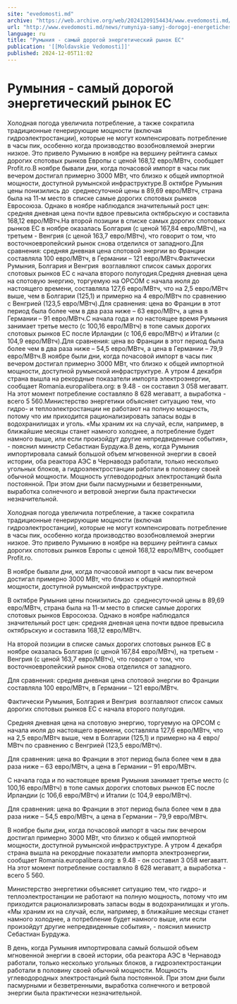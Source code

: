 ```yaml
---
site: "evedomosti.md"
archive: "https://web.archive.org/web/20241209154434/www.evedomosti.md/news/rumyniya-samyj-dorogoj-energeticheskij-rynok-es"
url: "http://www.evedomosti.md/news/rumyniya-samyj-dorogoj-energeticheskij-rynok-es"
language: ru
title: "Румыния - самый дорогой энергетический рынок ЕС"
publication: '[[Moldavskie Vedomosti]]'
published: 2024-12-05T11:02
---
```


# Румыния - самый дорогой энергетический рынок ЕС

Холодная погода увеличила потребление, а также сократила традиционные генерирующие мощности (включая гидроэлектростанции), которые не могут компенсировать потребление в часы пик, особенно когда производство возобновляемой энергии низкое. Это привело Румынию в ноябре на вершину рейтинга самых дорогих спотовых рынков Европы с ценой 168,12 евро/МВтч, сообщает Profit.ro.В ноябре бывали дни, когда почасовой импорт в часы пик вечером достигал примерно 3000 МВт, что близко к общей импортной мощности, доступной румынской инфраструктуре.В октябре Румыния цены понизились до  среднесуточной цены в 89,69 евро/МВтч, страна была на 11-м место в списке самые дорогих спотовых рынков Евросоюза. Однако в ноябре наблюдался значительный рост цен: средняя дневная цена почти вдвое превысила октябрьскую и составила 168,12 евро/МВтч.На второй позиции в списке самых дорогих спотовых рынков ЕС в ноябре оказалась Болгария (с ценой 167,84 евро/МВтч), на третьем - Венгрия (с ценой 163,7 евро/МВтч), что говорит о том, что  восточноевропейский рынок снова отделился от западного.Для сравнения: средняя дневная цена спотовой энергии во Франции составляла 100 евро/МВтч, в Германии – 121 евро/МВтч.Фактически Румыния, Болгария и Венгрия  возглавляют список самых дорогих спотовых рынков ЕС с начала второго полугодия.Средняя дневная цена на спотовую энергию, торгуемую на OPCOM с начала июля до настоящего времени, составляла 127,6 евро/МВтч, что на 2,5 евро/МВтч выше, чем в Болгарии (125,1) и примерно на 4 евро/МВтч по сравнению с Венгрией (123,5 евро/МВтч).Для сравнения: цена во Франции в этот период была более чем в два раза ниже – 63 евро/МВтч, а цена в Германии – 91 евро/МВтч.С начала года и по настоящее время Румыния занимает третье место (с 100,16 евро/МВтч) в топе самых дорогих спотовых рынков ЕС после Ирландии (с 106,6 евро/МВтч) и Италии (с 104,9 евро/МВтч).Для сравнения: цена во Франции в этот период была более чем в два раза ниже – 54,5 евро/МВтч, а цена в Германии – 79,9 евро/МВтч.В ноябре были дни, когда почасовой импорт в часы пик вечером достигал примерно 3000 МВт, что близко к общей импортной мощности, доступной румынской инфраструктуре. А утром 4 декабря страна вышла на рекордные показатели импорта электроэнергии, сообщает Romania.europalibera.org: в 9.48 - он составил 3 058 мегаватт. На этот момент потребление составляло 8 628 мегаватт, а выработка - всего 5 560.Министерство энергетики объясняет ситуацию тем, что гидро- и теплоэлектростанции не работают на полную мощность, потому что им приходится рационализировать запасы воды в водохранилищах и уголь. «Мы храним их на случай, если, например, в ближайшие месяцы станет намного холоднее, а потребление будет намного выше, или если произойдут другие непредвиденные события», - пояснил министр Себастиан Бурдужа.В день, когда Румыния импортировала самый большой объем мгновенной энергии в своей истории, оба реактора АЭС в Чернаводэ работали, только несколько угольных блоков, а гидроэлектростанции работали в половину своей обычной мощности. Мощность углеводородных электростанций была постоянной. При этом дни были пасмурными и безветренными, выработка солнечного и ветровой энергии была практически незначительной.

Холодная погода увеличила потребление, а также сократила традиционные генерирующие мощности (включая гидроэлектростанции), которые не могут компенсировать потребление в часы пик, особенно когда производство возобновляемой энергии низкое. Это привело Румынию в ноябре на вершину рейтинга самых дорогих спотовых рынков Европы с ценой 168,12 евро/МВтч, сообщает Profit.ro.

В ноябре бывали дни, когда почасовой импорт в часы пик вечером достигал примерно 3000 МВт, что близко к общей импортной мощности, доступной румынской инфраструктуре.

В октябре Румыния цены понизились до  среднесуточной цены в 89,69 евро/МВтч, страна была на 11-м место в списке самые дорогих спотовых рынков Евросоюза. Однако в ноябре наблюдался значительный рост цен: средняя дневная цена почти вдвое превысила октябрьскую и составила 168,12 евро/МВтч.

На второй позиции в списке самых дорогих спотовых рынков ЕС в ноябре оказалась Болгария (с ценой 167,84 евро/МВтч), на третьем - Венгрия (с ценой 163,7 евро/МВтч), что говорит о том, что  восточноевропейский рынок снова отделился от западного.

Для сравнения: средняя дневная цена спотовой энергии во Франции составляла 100 евро/МВтч, в Германии – 121 евро/МВтч.

Фактически Румыния, Болгария и Венгрия  возглавляют список самых дорогих спотовых рынков ЕС с начала второго полугодия.

Средняя дневная цена на спотовую энергию, торгуемую на OPCOM с начала июля до настоящего времени, составляла 127,6 евро/МВтч, что на 2,5 евро/МВтч выше, чем в Болгарии (125,1) и примерно на 4 евро/МВтч по сравнению с Венгрией (123,5 евро/МВтч).

Для сравнения: цена во Франции в этот период была более чем в два раза ниже – 63 евро/МВтч, а цена в Германии – 91 евро/МВтч.

С начала года и по настоящее время Румыния занимает третье место (с 100,16 евро/МВтч) в топе самых дорогих спотовых рынков ЕС после Ирландии (с 106,6 евро/МВтч) и Италии (с 104,9 евро/МВтч).

Для сравнения: цена во Франции в этот период была более чем в два раза ниже – 54,5 евро/МВтч, а цена в Германии – 79,9 евро/МВтч.

В ноябре были дни, когда почасовой импорт в часы пик вечером достигал примерно 3000 МВт, что близко к общей импортной мощности, доступной румынской инфраструктуре. А утром 4 декабря страна вышла на рекордные показатели импорта электроэнергии, сообщает Romania.europalibera.org: в 9.48 - он составил 3 058 мегаватт. На этот момент потребление составляло 8 628 мегаватт, а выработка - всего 5 560.

Министерство энергетики объясняет ситуацию тем, что гидро- и теплоэлектростанции не работают на полную мощность, потому что им приходится рационализировать запасы воды в водохранилищах и уголь. «Мы храним их на случай, если, например, в ближайшие месяцы станет намного холоднее, а потребление будет намного выше, или если произойдут другие непредвиденные события», - пояснил министр Себастиан Бурдужа.

В день, когда Румыния импортировала самый большой объем мгновенной энергии в своей истории, оба реактора АЭС в Чернаводэ работали, только несколько угольных блоков, а гидроэлектростанции работали в половину своей обычной мощности. Мощность углеводородных электростанций была постоянной. При этом дни были пасмурными и безветренными, выработка солнечного и ветровой энергии была практически незначительной.